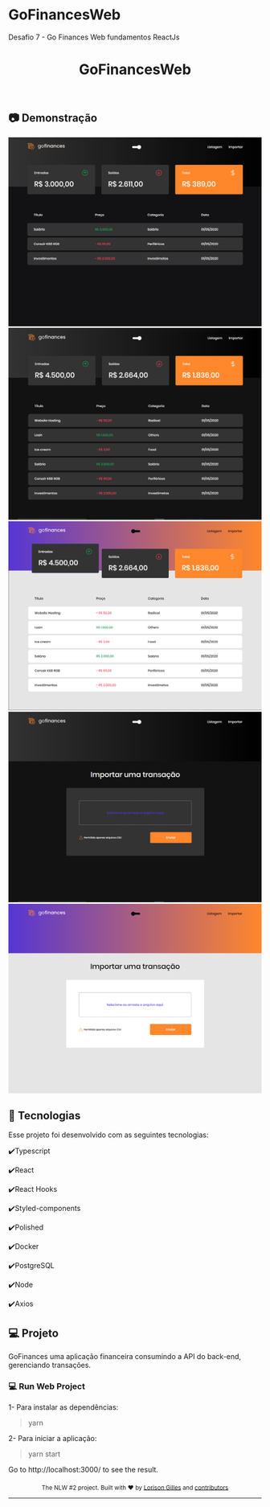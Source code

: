 # GoFinancesWeb
Desafio 7 -  Go Finances Web fundamentos ReactJs

<h1 align="center">
   GoFinancesWeb
</h1>

<br>

## :camera: Demonstração

![gif](github/GoFinances.gif)
![png1](github/dashboardD.png)
![png2](github/dashboardL.png)
![png3](github/importD.png)
![png4](github/importL.png)

## :rocket: Tecnologias

Esse projeto foi desenvolvido com as seguintes tecnologias:

✔️Typescript

✔️React

✔️React Hooks

✔️Styled-components

✔️Polished

✔️Docker

✔️PostgreSQL

✔️Node

✔️Axios


## 💻 Projeto

GoFinances uma aplicação financeira consumindo a API do back-end, gerenciando transações.

### 💻 Run Web Project

1- Para instalar as dependências:
> yarn

2- Para iniciar a aplicação:
> yarn start

Go to http://localhost:3000/ to see the result.

<div align="center">
  <sub>The NLW #2 project. Built with ❤︎ by
    <a href="https://github.com/Gilles30">Lorison Gilles</a> and
    <a href="https://github.com/Gilles30/GoFinancesWeb">
      contributors
    </a>
  </sub>
</div>

---

